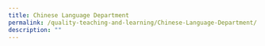 ```yaml
---
title: Chinese Language Department
permalink: /quality-teaching-and-learning/Chinese-Language-Department/
description: ""
---
```

